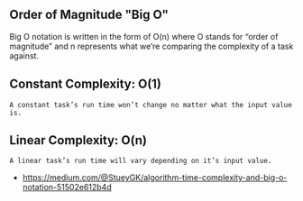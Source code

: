 ## Order of Magnitude "Big O"

Big O notation is written in the form of O(n) where O stands for “order of magnitude” and n represents what 
we’re comparing the complexity of a task against.


Constant Complexity: O(1)
----
    A constant task’s run time won’t change no matter what the input value is. 

Linear Complexity: O(n)
----
    A linear task’s run time will vary depending on it’s input value.

* https://medium.com/@StueyGK/algorithm-time-complexity-and-big-o-notation-51502e612b4d
